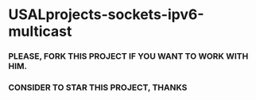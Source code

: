 # USALprojects-sockets-ipv6-multicast

### PLEASE, FORK THIS PROJECT IF YOU WANT TO WORK WITH HIM.
### CONSIDER TO STAR THIS PROJECT, THANKS

